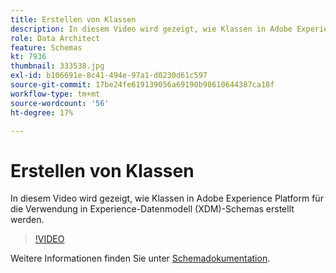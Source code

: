 ```yaml
---
title: Erstellen von Klassen
description: In diesem Video wird gezeigt, wie Klassen in Adobe Experience Platform für die Verwendung in Experience-Datenmodell (XDM)-Schemas erstellt werden.
role: Data Architect
feature: Schemas
kt: 7936
thumbnail: 333538.jpg
exl-id: b106691e-8c41-494e-97a1-d0230d61c597
source-git-commit: 17be24fe619139056a69190b98610644387ca18f
workflow-type: tm+mt
source-wordcount: '56'
ht-degree: 17%

---
```


# Erstellen von Klassen

In diesem Video wird gezeigt, wie Klassen in Adobe Experience Platform für die Verwendung in Experience-Datenmodell (XDM)-Schemas erstellt werden.

>[!VIDEO](https://video.tv.adobe.com/v/333538?quality=12&learn=on)

Weitere Informationen finden Sie unter [Schemadokumentation](https://experienceleague.adobe.com/docs/experience-platform/xdm/home.html?lang=de).
